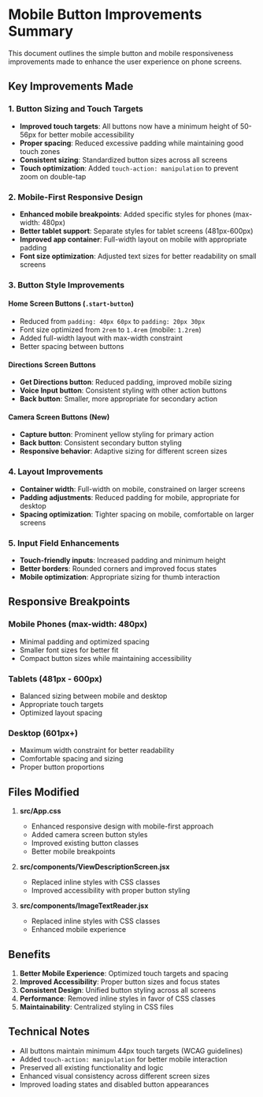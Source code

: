 # Mobile Button Improvements Summary

This document outlines the simple button and mobile responsiveness improvements made to enhance the user experience on phone screens.

## Key Improvements Made

### 1. Button Sizing and Touch Targets
- **Improved touch targets**: All buttons now have a minimum height of 50-56px for better mobile accessibility
- **Proper spacing**: Reduced excessive padding while maintaining good touch zones
- **Consistent sizing**: Standardized button sizes across all screens
- **Touch optimization**: Added `touch-action: manipulation` to prevent zoom on double-tap

### 2. Mobile-First Responsive Design
- **Enhanced mobile breakpoints**: Added specific styles for phones (max-width: 480px)
- **Better tablet support**: Separate styles for tablet screens (481px-600px)
- **Improved app container**: Full-width layout on mobile with appropriate padding
- **Font size optimization**: Adjusted text sizes for better readability on small screens

### 3. Button Style Improvements

#### Home Screen Buttons (`.start-button`)
- Reduced from `padding: 40px 60px` to `padding: 20px 30px`
- Font size optimized from `2rem` to `1.4rem` (mobile: `1.2rem`)
- Added full-width layout with max-width constraint
- Better spacing between buttons

#### Directions Screen Buttons
- **Get Directions button**: Reduced padding, improved mobile sizing
- **Voice Input button**: Consistent styling with other action buttons
- **Back button**: Smaller, more appropriate for secondary action

#### Camera Screen Buttons (New)
- **Capture button**: Prominent yellow styling for primary action
- **Back button**: Consistent secondary button styling
- **Responsive behavior**: Adaptive sizing for different screen sizes

### 4. Layout Improvements
- **Container width**: Full-width on mobile, constrained on larger screens
- **Padding adjustments**: Reduced padding for mobile, appropriate for desktop
- **Spacing optimization**: Tighter spacing on mobile, comfortable on larger screens

### 5. Input Field Enhancements
- **Touch-friendly inputs**: Increased padding and minimum height
- **Better borders**: Rounded corners and improved focus states
- **Mobile optimization**: Appropriate sizing for thumb interaction

## Responsive Breakpoints

### Mobile Phones (max-width: 480px)
- Minimal padding and optimized spacing
- Smaller font sizes for better fit
- Compact button sizes while maintaining accessibility

### Tablets (481px - 600px)
- Balanced sizing between mobile and desktop
- Appropriate touch targets
- Optimized layout spacing

### Desktop (601px+)
- Maximum width constraint for better readability
- Comfortable spacing and sizing
- Proper button proportions

## Files Modified

1. **src/App.css**
   - Enhanced responsive design with mobile-first approach
   - Added camera screen button styles
   - Improved existing button classes
   - Better mobile breakpoints

2. **src/components/ViewDescriptionScreen.jsx**
   - Replaced inline styles with CSS classes
   - Improved accessibility with proper button styling

3. **src/components/ImageTextReader.jsx**
   - Replaced inline styles with CSS classes
   - Enhanced mobile experience

## Benefits

1. **Better Mobile Experience**: Optimized touch targets and spacing
2. **Improved Accessibility**: Proper button sizes and focus states
3. **Consistent Design**: Unified button styling across all screens
4. **Performance**: Removed inline styles in favor of CSS classes
5. **Maintainability**: Centralized styling in CSS files

## Technical Notes

- All buttons maintain minimum 44px touch targets (WCAG guidelines)
- Added `touch-action: manipulation` for better mobile interaction
- Preserved all existing functionality and logic
- Enhanced visual consistency across different screen sizes
- Improved loading states and disabled button appearances